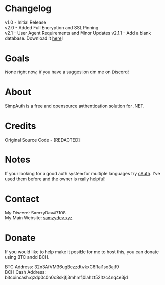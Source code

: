 # Changelog

v1.0 - Initial Release  
v2.0 - Added Full Encryption and SSL Pinning  
v2.1 - User Agent Requirements and Minor Updates
v2.1.1 - Add a blank database. Download it [here](https://anonfiles.com/j37dg6Cep6/u402869651_simpauth_sql)!
# Goals

None right now, if you have a suggestion dm me on Discord!

# About 
 
SimpAuth is a free and opensource authentication solution for .NET.

# Credits

Original Source Code - [REDACTED]

# Notes

If your looking for a good auth system for multiple languages try [cAuth](https://cauth.me). I've used them before and the owner is really helpful!

# Contact

My Discord: SamzyDev#7108  
My Main Website: [samzydev.xyz](https://samzydev.xyz)

# Donate

If you would like to help make it posible for me to host this, you can donate using BTC andd BCH.    

BTC Address: 32n3AfVM36ugBczzdtwkxC6Rai1so3ajf9  
BCH Cash Address: bitcoincash:qzdp0c0n0c8skjfj3mhmfj0lahzt52ltzc4nq4e3jd  
